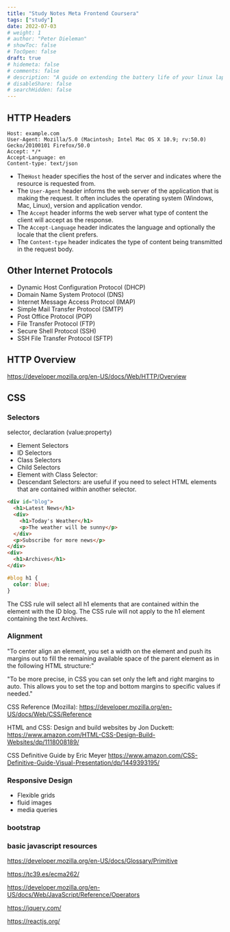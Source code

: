 ```yaml
---
title: "Study Notes Meta Frontend Coursera"
tags: ["study"]
date: 2022-07-03
# weight: 1
# author: "Peter Dieleman"
# showToc: false
# TocOpen: false
draft: true
# hidemeta: false
# comments: false
# description: "A guide on extending the battery life of your linux laptop"
# disableShare: false
# searchHidden: false
---
```


## HTTP Headers

```
Host: example.com​
User-Agent: Mozilla/5.0 (Macintosh; Intel Mac OS X 10.9; rv:50.0) Gecko/20100101 Firefox/50.0
Accept: */*
Accept-Language: en​
Content-type: text/json
```

- The`Host` header specifies the host of the server and indicates where the resource is requested from.
- The `User-Agent` header informs the web server of the application that is making the request. It often includes the operating system (Windows, Mac, Linux), version and application vendor.
- The `Accept` header informs the web server what type of content the client will accept as the response.
- The `Accept-Language` header indicates the language and optionally the locale that the client prefers.
- The `Content-type` header indicates the type of content being transmitted in the request body.

## Other Internet Protocols

- Dynamic Host Configuration Protocol (DHCP)
- Domain Name System Protocol (DNS)
- Internet Message Access Protocol (IMAP)
- Simple Mail Transfer Protocol (SMTP)
- Post Office Protocol (POP)
- File Transfer Protocol (FTP)
- Secure Shell Protocol (SSH)
- SSH File Transfer Protocol (SFTP)

## HTTP Overview

<https://developer.mozilla.org/en-US/docs/Web/HTTP/Overview>

## CSS

### Selectors

selector, declaration (value:property)

- Element Selectors
- ID Selectors
- Class Selectors
- Child Selectors
- Element with Class Selector:
- Descendant Selectors: are useful if you need to select HTML elements that are contained within another selector.

```html
<div id="blog">
  <h1>Latest News</h1>
  <div>
    <h1>Today's Weather</h1>
    <p>The weather will be sunny</p>
  </div>
  <p>Subscribe for more news</p>
</div>
<div>
  <h1>Archives</h1>
</div>
```

```css
#blog h1​ {
  color: blue;
}
```

The CSS rule will select all h1 elements that are contained within the element with the ID blog. The CSS rule will not apply to the h1 element containing the text Archives.

### Alignment

"To center align an element, you set a width on the element and push its margins out to fill the remaining available space of the parent element as in the following HTML structure:"

"To be more precise, in CSS you can set only the left and right margins to auto. This allows you to set the top and bottom margins to specific values if needed."

CSS Reference (Mozilla): <https://developer.mozilla.org/en-US/docs/Web/CSS/Reference>

HTML and CSS: Design and build websites by Jon Duckett: <https://www.amazon.com/HTML-CSS-Design-Build-Websites/dp/1118008189/>

CSS Definitive Guide  by Eric Meyer <https://www.amazon.com/CSS-Definitive-Guide-Visual-Presentation/dp/1449393195/>

### Responsive Design

- Flexible grids
- fluid images
- media queries

### bootstrap

### basic javascript resources

https://developer.mozilla.org/en-US/docs/Glossary/Primitive

https://tc39.es/ecma262/

https://developer.mozilla.org/en-US/docs/Web/JavaScript/Reference/Operators

https://jquery.com/

https://reactjs.org/
